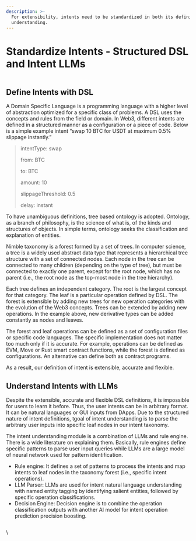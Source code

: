```yaml
---
description: >-
  For extensibility, intents need to be standardized in both its definitions and
  understanding.
---
```


# Standardize Intents - Structured DSL and Intent LLMs

<figure><img src="https://lh6.googleusercontent.com/L74mYA6kQ1U3b_W-xqG7avLgwM7b7B50XipdnfyVLYoelPurXAReUqG3dtZKXpOO82Bk_9gpb5lzVn-72oXpbQbdJbduqDfoRNFN0qPAB3Tcqw_VC5fWSuEJOLg2GOd9eUKA9VmSP4iZftVKHhdZVKc" alt=""><figcaption></figcaption></figure>

## Define Intents with DSL

A Domain Specific Language is a programming language with a higher level of abstraction optimized for a specific class of problems. A DSL uses the concepts and rules from the field or domain. In Web3, different intents are defined in a structured manner as a configuration or a piece of code. Below is a simple example intent “swap 10 BTC for USDT at maximum 0.5% slippage instantly.”

> &#x20; intentType: swap
>
> &#x20;    from: BTC
>
> &#x20;    to: BTC
>
> &#x20;    amount: 10
>
> &#x20;    slippageThreshold: 0.5
>
> &#x20;    delay: instant

To have unambiguous definitions, tree based ontology is adopted. Ontology, as a branch of philosophy, is the science of what is, of the kinds and structures of objects. In simple terms, ontology seeks the classification and explanation of entities.

Nimble taxonomy is a forest formed by a set of trees. In computer science, a tree is a widely used abstract data type that represents a hierarchical tree structure with a set of connected nodes. Each node in the tree can be connected to many children (depending on the type of tree), but must be connected to exactly one parent, except for the root node, which has no parent (i.e., the root node as the top-most node in the tree hierarchy).

Each tree defines an independent category. The root is the largest concept for that category. The leaf is a particular operation defined by DSL. The forest is extensible by adding new trees for new operation categories with the evolution of the Web3 concepts. Trees can be extended by adding new operations. In the example above, new derivative types can be added constantly as nodes and leaves.

The forest and leaf operations can be defined as a set of configuration files or specific code languages. The specific implementation does not matter too much only if it is accurate. For example, operations can be defined as EVM, Move or Rust smart contract functions, while the forest is defined as configurations. An alternative can define both as contract programs.

As a result, our definition of intent is extensible, accurate and flexible.

## Understand Intents with LLMs

Despite the extensible, accurate and flexible DSL definitions, it is impossible for users to learn it before. Thus, the user intents can be in arbitrary format. It can be natural languages or GUI inputs from DApps. Due to the structured nature of intent definitions, tgoal of intent understanding is to parse the arbitrary user inputs into specific leaf nodes in our intent taxonomy.

The intent understanding module is a combination of LLMs and rule engine. There is a wide literature on explaining them. Basically, rule engines define specific patterns to parse user input queries while LLMs are a large model of neural network used for pattern identification.

* Rule engine: It defines a set of patterns to process the intents and map intents to leaf nodes in the taxonomy forest (i.e., specific intent operations).
* LLM Parser: LLMs are used for intent natural language understanding with named entity tagging by identifying salient entities, followed by specific operation classifications.
* Decision Engine: Decision engine is to combine the operation classification outputs with another AI model for intent operation prediction precision boosting.

<figure><img src="https://lh5.googleusercontent.com/mdgdrevTfaeOlk36wTyuJdSOLiEaKB447GQZrvGHK9tHh5N6VZdgHfL6Hq-s7c6K0Fuf_-p6nxTESNaC6Ns9ZrlOVrKKhsJfOd4ct0Mv99izIAyl3af7ztRKXMdchhqaTNSbhNxS-7RnaBVeDHkraro" alt=""><figcaption></figcaption></figure>

\

